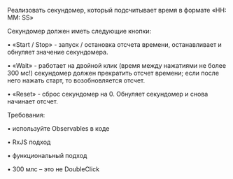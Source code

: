 Реализовать секундомер, который подсчитывает время в формате «HH: MM: SS»

Секундомер должен иметь следующие кнопки:

 • «Start / Stop» - запуск / остановка отсчета времени, останавливает и обнуляет значение секундомера.

 • «Wait» - работает на двойной клик (время между нажатиями не более 300 мс!) секундомер должен прекратить отсчет времени; если после него нажать старт, то возобновляется отсчет.

 • «Reset» - сброс секундомер на 0. Обнуляет секундомер и снова начинает отсчет.

Требования:

 • используйте Observables в коде

 • RxJS подход

 • функциональный подход

 • 300 млс – это не DoubleClick
